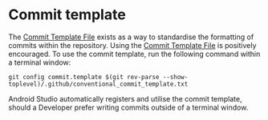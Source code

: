 # Commit template

The [Commit Template File] exists as a way to standardise the formatting of
commits within the repository. Using the [Commit Template File] is positively
encouraged. To use the commit template, run the following command within a
terminal window:

```shell
git config commit.template $(git rev-parse --show-toplevel)/.github/conventional_commit_template.txt
```

Android Studio automatically registers and utilise the commit template, should a
Developer prefer writing commits outside of a terminal window.

[Commit Template File]: /.github/commit_template.txt
